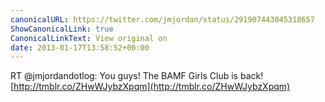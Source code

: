 ```yaml
---
canonicalURL: https://twitter.com/jmjordan/status/291907443045318657
ShowCanonicalLink: true
CanonicalLinkText: View original on
date: 2013-01-17T13:58:52+00:00
---
```

RT @jmjordandotlog: You guys! The BAMF Girls Club is back! [http://tmblr.co/ZHwWJybzXpqm](http://tmblr.co/ZHwWJybzXpqm)